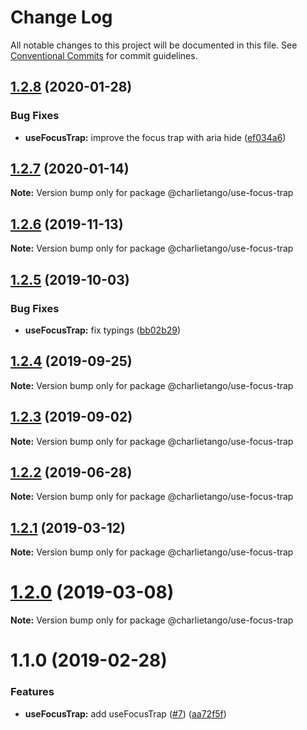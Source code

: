 # Change Log

All notable changes to this project will be documented in this file.
See [Conventional Commits](https://conventionalcommits.org) for commit guidelines.

## [1.2.8](https://github.com/charlie-tango/hooks/compare/@charlietango/use-focus-trap@1.2.7...@charlietango/use-focus-trap@1.2.8) (2020-01-28)

### Bug Fixes

- **useFocusTrap:** improve the focus trap with aria hide ([ef034a6](https://github.com/charlie-tango/hooks/commit/ef034a6c1c576a6d40cd04b3f84a78bf95f1582c))

## [1.2.7](https://github.com/charlie-tango/hooks/compare/@charlietango/use-focus-trap@1.2.6...@charlietango/use-focus-trap@1.2.7) (2020-01-14)

**Note:** Version bump only for package @charlietango/use-focus-trap

## [1.2.6](https://github.com/charlie-tango/hooks/compare/@charlietango/use-focus-trap@1.2.5...@charlietango/use-focus-trap@1.2.6) (2019-11-13)

**Note:** Version bump only for package @charlietango/use-focus-trap

## [1.2.5](https://github.com/charlie-tango/hooks/compare/@charlietango/use-focus-trap@1.2.4...@charlietango/use-focus-trap@1.2.5) (2019-10-03)

### Bug Fixes

- **useFocusTrap:** fix typings ([bb02b29](https://github.com/charlie-tango/hooks/commit/bb02b29))

## [1.2.4](https://github.com/charlie-tango/hooks/compare/@charlietango/use-focus-trap@1.2.3...@charlietango/use-focus-trap@1.2.4) (2019-09-25)

**Note:** Version bump only for package @charlietango/use-focus-trap

## [1.2.3](https://github.com/charlie-tango/hooks/compare/@charlietango/use-focus-trap@1.2.2...@charlietango/use-focus-trap@1.2.3) (2019-09-02)

**Note:** Version bump only for package @charlietango/use-focus-trap

## [1.2.2](https://github.com/charlie-tango/hooks/compare/@charlietango/use-focus-trap@1.2.1...@charlietango/use-focus-trap@1.2.2) (2019-06-28)

**Note:** Version bump only for package @charlietango/use-focus-trap

## [1.2.1](https://github.com/charlie-tango/hooks/compare/@charlietango/use-focus-trap@1.2.0...@charlietango/use-focus-trap@1.2.1) (2019-03-12)

**Note:** Version bump only for package @charlietango/use-focus-trap

# [1.2.0](https://github.com/charlie-tango/hooks/compare/@charlietango/use-focus-trap@1.1.0...@charlietango/use-focus-trap@1.2.0) (2019-03-08)

**Note:** Version bump only for package @charlietango/use-focus-trap

# 1.1.0 (2019-02-28)

### Features

- **useFocusTrap:** add useFocusTrap ([#7](https://github.com/charlie-tango/hooks/issues/7)) ([aa72f5f](https://github.com/charlie-tango/hooks/commit/aa72f5f))
